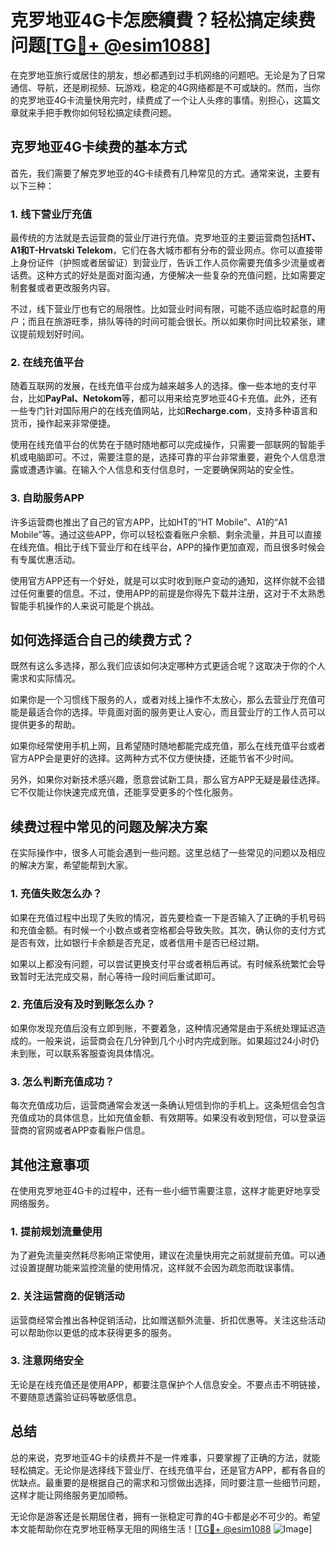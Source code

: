 # 克罗地亚4G卡怎麽續費？轻松搞定续费问题[[TG💪+ @esim1088](https://t.me/s/esim1088)]

在克罗地亚旅行或居住的朋友，想必都遇到过手机网络的问题吧。无论是为了日常通信、导航，还是刷视频、玩游戏，稳定的4G网络都是不可或缺的。然而，当你的克罗地亚4G卡流量快用完时，续费成了一个让人头疼的事情。别担心，这篇文章就来手把手教你如何轻松搞定续费问题。

## 克罗地亚4G卡续费的基本方式

首先，我们需要了解克罗地亚的4G卡续费有几种常见的方式。通常来说，主要有以下三种：

### 1. 线下营业厅充值

最传统的方法就是去运营商的营业厅进行充值。克罗地亚的主要运营商包括**HT、A1和T-Hrvatski Telekom**，它们在各大城市都有分布的营业网点。你可以直接带上身份证件（护照或者居留证）到营业厅，告诉工作人员你需要充值多少流量或者话费。这种方式的好处是面对面沟通，方便解决一些复杂的充值问题，比如需要定制套餐或者更改服务内容。

不过，线下营业厅也有它的局限性。比如营业时间有限，可能不适应临时起意的用户；而且在旅游旺季，排队等待的时间可能会很长。所以如果你时间比较紧张，建议提前规划好时间。

### 2. 在线充值平台

随着互联网的发展，在线充值平台成为越来越多人的选择。像一些本地的支付平台，比如**PayPal、Netokom**等，都可以用来给克罗地亚4G卡充值。此外，还有一些专门针对国际用户的在线充值网站，比如**Recharge.com**，支持多种语言和货币，操作起来非常便捷。

使用在线充值平台的优势在于随时随地都可以完成操作，只需要一部联网的智能手机或电脑即可。不过，需要注意的是，选择可靠的平台非常重要，避免个人信息泄露或遭遇诈骗。在输入个人信息和支付信息时，一定要确保网站的安全性。

### 3. 自助服务APP

许多运营商也推出了自己的官方APP，比如HT的“HT Mobile”、A1的“A1 Mobile”等。通过这些APP，你可以轻松查看账户余额、剩余流量，并且可以直接在线充值。相比于线下营业厅和在线平台，APP的操作更加直观，而且很多时候会有专属优惠活动。

使用官方APP还有一个好处，就是可以实时收到账户变动的通知，这样你就不会错过任何重要的信息。不过，使用APP的前提是你得先下载并注册，这对于不太熟悉智能手机操作的人来说可能是个挑战。

## 如何选择适合自己的续费方式？

既然有这么多选择，那么我们应该如何决定哪种方式更适合呢？这取决于你的个人需求和实际情况。

如果你是一个习惯线下服务的人，或者对线上操作不太放心，那么去营业厅充值可能是最适合你的选择。毕竟面对面的服务更让人安心，而且营业厅的工作人员可以提供更多的帮助。

如果你经常使用手机上网，且希望随时随地都能完成充值，那么在线充值平台或者官方APP会是更好的选择。这两种方式不仅方便快捷，还能节省不少时间。

另外，如果你对新技术感兴趣，愿意尝试新工具，那么官方APP无疑是最佳选择。它不仅能让你快速完成充值，还能享受更多的个性化服务。

## 续费过程中常见的问题及解决方案

在实际操作中，很多人可能会遇到一些问题。这里总结了一些常见的问题以及相应的解决方案，希望能帮到大家。

### 1. 充值失败怎么办？

如果在充值过程中出现了失败的情况，首先要检查一下是否输入了正确的手机号码和充值金额。有时候一个小数点或者空格都会导致失败。其次，确认你的支付方式是否有效，比如银行卡余额是否充足，或者信用卡是否已经过期。

如果以上都没有问题，可以尝试更换支付平台或者稍后再试。有时候系统繁忙会导致暂时无法完成交易，耐心等待一段时间后重试即可。

### 2. 充值后没有及时到账怎么办？

如果你发现充值后没有立即到账，不要着急，这种情况通常是由于系统处理延迟造成的。一般来说，运营商会在几分钟到几个小时内完成到账。如果超过24小时仍未到账，可以联系客服查询具体情况。

### 3. 怎么判断充值成功？

每次充值成功后，运营商通常会发送一条确认短信到你的手机上。这条短信会包含充值成功的具体信息，比如充值金额、有效期等。如果没有收到短信，可以登录运营商的官网或者APP查看账户信息。

## 其他注意事项

在使用克罗地亚4G卡的过程中，还有一些小细节需要注意，这样才能更好地享受网络服务。

### 1. 提前规划流量使用

为了避免流量突然耗尽影响正常使用，建议在流量快用完之前就提前充值。可以通过设置提醒功能来监控流量的使用情况，这样就不会因为疏忽而耽误事情。

### 2. 关注运营商的促销活动

运营商经常会推出各种促销活动，比如赠送额外流量、折扣优惠等。关注这些活动可以帮助你以更低的成本获得更多的服务。

### 3. 注意网络安全

无论是在线充值还是使用APP，都要注意保护个人信息安全。不要点击不明链接，不要随意透露验证码等敏感信息。

## 总结

总的来说，克罗地亚4G卡的续费并不是一件难事，只要掌握了正确的方法，就能轻松搞定。无论你是选择线下营业厅、在线充值平台，还是官方APP，都有各自的优缺点。最重要的是根据自己的需求和习惯做出选择，同时要注意一些细节问题，这样才能让网络服务更加顺畅。

无论你是游客还是长期居住者，拥有一张稳定可靠的4G卡都是必不可少的。希望本文能帮助你在克罗地亚畅享无阻的网络生活！[[TG💪+ @esim1088](https://t.me/s/esim1088) ![Image](https://i.postimg.cc/4NQfJmqS/Snipaste-2025-05-13-00-14-12.png)]